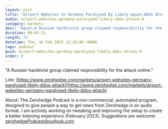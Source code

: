 ```yaml
---
layout: post
title: "Airport Websites In Germany Paralyzed By Likely &quot;DDoS Attack&quot; "
audio: airport-websites-germany-paralyzed-likely-ddos-attack-0
category: markets
desc: "&quot;A Russian hacktivist group claimed responsibility for the attack online.&quot; "
duration: 00:01:12
length: 72
datetime: Thu, 16 Feb 2023 12:20:00 +0000
tags: podcast
guid: airport-websites-germany-paralyzed-likely-ddos-attack-0
order: 0
---
```

&quot;A Russian hacktivist group claimed responsibility for the attack online.&quot; 

Link: [https://www.zerohedge.com/markets/airport-websites-germany-paralyzed-likely-ddos-attack](https://www.zerohedge.com/markets/airport-websites-germany-paralyzed-likely-ddos-attack)

About: The Zerohedge Podcast is a non-commercial, automated program, designed to give people a way to get news from Zerohedge in an audio format.  I am actively working on tweaking and improving the setup to create a better listening experience (February 2023).  Suggestions are welcome: [zerohedgePodcast@outlook.com](mailto:zerohedgePodcast@outlook.com)